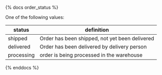 {% docs order_status %}
	
One of the following values: 

| status         | definition                                       |
|----------------|--------------------------------------------------|
| shipped        | Order has been shipped, not yet been delivered   |
| delivered      | Order has been delivered by delivery person      |
| processing     | order is being processed in the warehouse        |

{% enddocs %}
